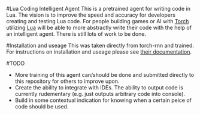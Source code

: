 #Lua Coding Intelligent Agent
This is a pretrained agent for writing code in Lua. The vision is to improve the speed and accuracy for developers creating and testing Lua code. For people building games or AI with [Torch](http://torch.ch/) utilizing [Lua](https://www.lua.org/) will be able to more abstractly write their code with the help of an intelligent agent. There is still lots of work to be done.

#Installation and useage
This was taken directly from torch-rnn and trained. For instructions on installation and useage please see [their documentation](https://github.com/jcjohnson/torch-rnn).

#TODO
- More training of this agent can/should be done and submitted directly to this repository for others to improve upon.
- Create the ability to integrate with IDEs. The ability to output code is currently rudementary (e.g. just outputs arbitrary code into console).
- Build in some contextual indication for knowing when a certain peice of code should be used.